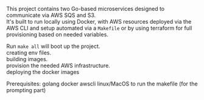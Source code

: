 This project contains two Go-based microservices designed to communicate via AWS SQS and S3. \
It's built to run locally using Docker, with AWS resources deployed via the AWS CLI and setup automated via a `Makefile` or by using terraform for full provisioning based on needed variables.



Run `make all` will boot up the project. \
creating env files. \
building images. \
provision the needed AWS infrastructure. \
deploying the docker images


Prerequisites:
golang
docker
awscli
linux/MacOS to run the makefile (for the prompting part)

